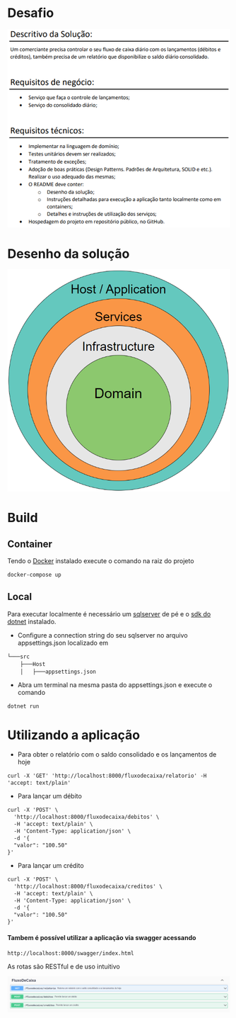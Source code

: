 # Desafio

<img src="img/desafio.png">
 
 # Desenho da solução

<img src="img/architecture.png">

# Build

## Container

Tendo o [Docker](https://www.docker.com/products/docker-desktop/) instalado execute o comando na raiz do projeto

```bash
docker-compose up
```

## Local

Para executar localmente é necessário um [sqlserver](https://www.microsoft.com/pt-br/sql-server/sql-server-downloads) de pé e o [sdk do dotnet](https://dotnet.microsoft.com/en-us/download/dotnet/thank-you/runtime-aspnetcore-7.0.15-windows-hosting-bundle-installer) instalado.

* Configure a connection string do seu sqlserver no arquivo appsettings.json localizado em 

```bash
└───src
    ├───Host
    │   ├───appsettings.json
```

* Abra um terminal na mesma pasta do appsettings.json e execute o comando
```bash
dotnet run
```

# Utilizando a aplicação

* Para obter o relatório com o saldo consolidado e os lançamentos de hoje
```
curl -X 'GET' 'http://localhost:8000/fluxodecaixa/relatorio' -H 'accept: text/plain'
```

* Para lançar um débito
```
curl -X 'POST' \
  'http://localhost:8000/fluxodecaixa/debitos' \
  -H 'accept: text/plain' \
  -H 'Content-Type: application/json' \
  -d '{
  "valor": "100.50"
}'
```

* Para lançar um crédito
```
curl -X 'POST' \
  'http://localhost:8000/fluxodecaixa/creditos' \
  -H 'accept: text/plain' \
  -H 'Content-Type: application/json' \
  -d '{
  "valor": "100.50"
}'
```

#### Tambem é possível utilizar a aplicação via swagger acessando

```url
http://localhost:8000/swagger/index.html
```

As rotas são RESTful e de uso intuitivo

<img src="img/endpoints.png">
